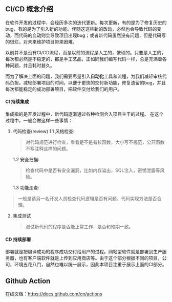 ## CI/CD 概念介绍

在软件开发的过程中，会经历多次的迭代更新。每次更新，有的是为了修复历史的bug，有的是为了引入新的功能。伴随这这些新的改动，必然也会导致代码的变动，而代码的变动则会导致项目出现bug；或者新代码虽然没有问题，但是代码写的很烂，对未来维护项目带来困难。

以前并不是没有CI/CD流程，而是以前的流程是人工的，繁琐的。只要是人工的，每次都必然是不稳定的，都是手工艺品，正如同我们编写代码一样，总是充满着各种问题，并且耗时甚久。

而为了解决上面的问题，我们需要尽量引入**自动化**工具和流程，为我们减轻审核代码负担，减轻部署项目的时间，以便于更快的交付新功能，修复遗留的bug，并且每次都能稳定的成功部署项目，把软件交付给我们的用户。

#### CI 持续集成
集成指的是开发过程中，新代码逐渐通过各种检测合入项目主干的过程。
在这个过程中，一般会做这样一些事情：

1. 代码检查(review)
    1.1 风格检查:
    > 对代码规范进行检查，看看是不是有长函数，大小写不规范，公开函数不写注释这样的问题。

    1.2 安全扫描:
    > 检查代码中是否有安全漏洞，比如内存溢出，SQL注入，密钥泄露等风险。

    1.3 功能走查:
    
> 一般是请另一名开发人员检查代码逻辑是否有问题，代码实现方法是否合理。
    
2. 集成测试
    
    > 测试新代码的程序是否能正常工作，是否和预期一致。

#### CD 持续部署
部署就是把编译成功的程序成功交付给用户的过程。网站型软件就是部署到生产服务器，也有客户端软件就是上传到应用商店等。由于这个部分根据不同的项目，公司，环境五花八门，自然也难以统一展示，因此本项目注重于展示上面的CI部分。

## Github Action
在线文档：https://docs.github.com/cn/actions